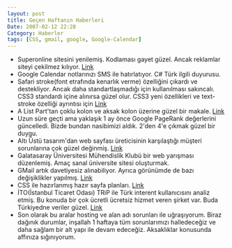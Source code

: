 ```yaml
---
layout: post
title: Geçen Haftanın Haberleri
Date: 2007-02-12 22:28
Category: Haberler
tags: [CSS, gmail, google, Google-Calendar]
---
```


-   Superonline sitesini yenilemiş. Kodlaması gayet güzel. Ancak
    reklamlar siteyi çekilmez kılıyor. [Link][]
-   Google Calendar notlarınızı SMS ile hatırlatıyor. C# Türk ilgili
    duyurusu.
-   Safari stroke(font etrafında kenarlık verme) özelliğini çıkardı ve
    destekliyor. Ancak daha standartlaşmadığı için kullanılması
    sakıncalı. CSS3 standardı içine alınırsa güzel olur. CSS3 yeni
    özellikleri ve text-stroke özelliği ayrıntısı için [Link][2]
-   A List Part'tan çoklu kolon ve aksak kolon üzerine güzel bir makale.
    [Link][3]
-   Uzun süre geçti ama yaklaşık 1 ay önce Google PageRank değerlerini
    güncelledi. Bizde bundan nasibimizi aldık. 2'den 4'e çıkmak güzel
    bir duygu.
-   Altı Üstü tasarım'dan web sayfası üreticisinin karşılaştığı müşteri
    sorunlarına çok güzel değinmiş. [Link][4]
-   Galatasaray Üniversitesi Mühendislik Klubü bir web yarışması
    düzenlemiş. Amaç sanal üniversite sitesi oluşturmak.
-   GMail artık davetiyesiz alınabiliyor. Ayrıca görünümde de bazı
    değişiklikler yapılmış. [Link][6]
-   CSS ile hazırlanmış hazır sayfa planları. [Link][7]
-   İTO(İstanbul Ticaret Odası) TRiP ile Türk interent kullanıcısını
    analiz etmiş. Bu konuda bir çok ücretli ücretsiz hizmet veren şirket
    var. Buda Türkiyedne veriler güzel. [Link][8]
-   Son olarak bu aralar hosting ve alan adı sorunları ile uğraşıyorum.
    Biraz dağınık durumlar, inşallah 1 haftaya tüm sorunlarımızı
    halledeceğiz ve daha sağlam bir alt yapı ile devam edeceğiz.
    Aksaklıklar konusunda affınıza sığınıyorum.


  [Link]: http://www.superonline.com/index.html "Link"
  [2]: http://www.456bereastreet.com/archive/200702/new_css_properties_in_safari/
  [3]: http://www.alistapart.com/articles/multicolumnlayouts "Link"
  [4]: http://www.altiustutasarim.com/arsiv/2007/02/curuk_musteri.php
  [6]: https://www.google.com/accounts/NewAccount?nui=1&service=reader&continue=http%3A%2F%2Fwww.google.com%2Freader%2Fview%2F
  [7]: http://www.code-sucks.com/css%20layouts/index.php "Link"
  [8]: http://www.tv8.com.tr/scripts/news/detail.asp?NewsID=61179&page=detail&type=news
